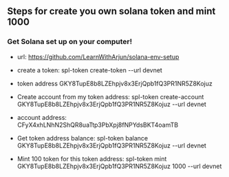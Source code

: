 ## Steps for create you own solana token and mint 1000

### Get Solana set up on your computer!
- url: https://github.com/LearnWithArjun/solana-env-setup 

- create a token: spl-token create-token --url devnet

- token address GKY8TupE8b8LZEhpjv8x3ErjQpb1fQ3PR1NR5Z8Kojuz

- Create account from my token address: spl-token create-account GKY8TupE8b8LZEhpjv8x3ErjQpb1fQ3PR1NR5Z8Kojuz --url devnet

- account address: CFyX4xhLNhN2ShQR8uaTtp3PbXpj8fNPYdsBKT4oamTB

- Get token address balance: spl-token balance GKY8TupE8b8LZEhpjv8x3ErjQpb1fQ3PR1NR5Z8Kojuz --url devnet

- Mint 100 token for this token address: spl-token mint GKY8TupE8b8LZEhpjv8x3ErjQpb1fQ3PR1NR5Z8Kojuz 1000 --url devnet